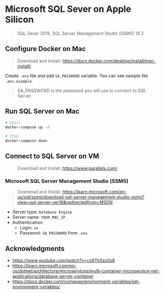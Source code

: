 # Microsoft SQL Sever on Apple Silicon

> SQL Sever 2019, SQL Server Management Studio (SSMS) 19.2

## Configure Docker on Mac

> Download and Install: https://docs.docker.com/desktop/install/mac-install/

Create `.env` file and add `SA_PASSWORD` variable. You can see sample file `.env.example`.

> SA_PASSWORD is the password you will use to connect to SQL Server.

## Run SQL Server on Mac

```bash
# Start
docker-compose up -d

# Stop
docker-compose down
```

## Connect to SQL Server on VM

> Download and Install: https://www.parallels.com/

### Microsoft SQL Server Management Studio (SSMS)

> Download and Install: https://learn.microsoft.com/en-us/sql/ssms/download-sql-server-management-studio-ssms?view=sql-server-ver16&redirectedfrom=MSDN

- Server type: `Database Engine`
- Server name: `YOUR_MAC_IP`
- Authentication:
  - Login: `sa`
  - Password: `SA_PASSWORD` from `.env`

## Acknowledgments
- https://www.youtube.com/watch?v=co6TkSzc0s8
- https://learn.microsoft.com/en-us/dotnet/architecture/microservices/multi-container-microservice-net-applications/database-server-container
- https://docs.docker.com/compose/environment-variables/set-environment-variables/
